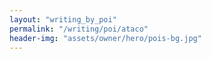 ```yaml
---
layout: "writing_by_poi"
permalink: "/writing/poi/ataco"
header-img: "assets/owner/hero/pois-bg.jpg"
---
```

